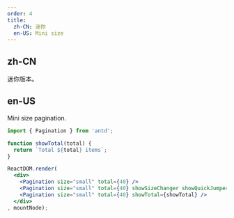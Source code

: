 ```yaml
---
order: 4
title:
  zh-CN: 迷你
  en-US: Mini size
---
```


## zh-CN

迷你版本。

## en-US

Mini size pagination.

````jsx
import { Pagination } from 'antd';

function showTotal(total) {
  return `Total ${total} items`;
}

ReactDOM.render(
  <div>
    <Pagination size="small" total={40} />
    <Pagination size="small" total={40} showSizeChanger showQuickJumper />
    <Pagination size="small" total={40} showTotal={showTotal} />
  </div>
, mountNode);
````

<style>
#components-pagination-demo-mini .ant-pagination:not(:last-child) {
  margin-bottom: 24px;
}
</style>

